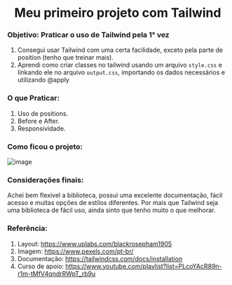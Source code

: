 <h1 align='center'>Meu primeiro projeto com Tailwind</h1>

### Objetivo: Praticar o uso de Tailwind pela 1° vez
1. Consegui usar Tailwind com uma certa facilidade, exceto pela parte de position (tenho que treinar mais).
2. Aprendi como criar classes no tailwind usando um arquivo `style.css` e linkando ele no arquivo `output.css`, importando os dados necessários e utilizando @apply

### O que Praticar:
1. Uso de positions.
2. Before e After.
3. Responsividade.

### Como ficou o projeto:

![image](https://github.com/Gustavonn07/Login-Tailwind/assets/84361085/0edb03e5-92bb-4af2-b3f9-746ad85e7bf4)


### Considerações finais:
Achei bem flexivel a biblioteca, possui uma excelente documentação, fácil acesso e muitas opções de estilos diferentes.
Por mais que Tailwind seja uma biblioteca de fácil uso, ainda sinto que tenho muito o que melhorar.

### Referência:
1. Layout: https://www.uplabs.com/blackrosepham1905
2. Imagem: https://www.pexels.com/pt-br/
3. Documentação: https://tailwindcss.com/docs/installation
4. Curso de apoio: https://www.youtube.com/playlist?list=PLcoYAcR89n-r1m-tMfV4qndrRWpT_rb9u
